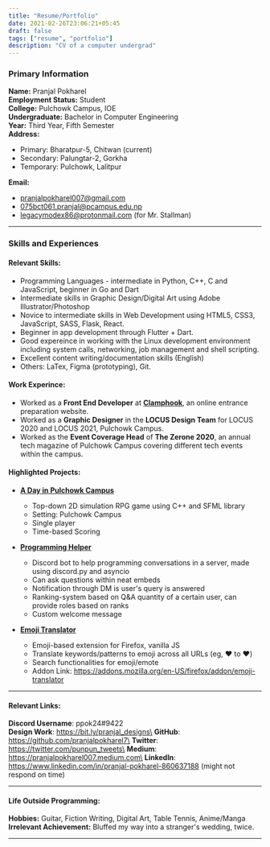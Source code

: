 ```yaml
---
title: "Resume/Portfolio"
date: 2021-02-26T23:06:21+05:45
draft: false 
tags: ["resume", "portfolio"]
description: "CV of a computer undergrad"
---
```

### Primary Information
**Name:** Pranjal Pokharel\
**Employment Status:** Student\
**College:** Pulchowk Campus, IOE\
**Undergraduate:** Bachelor in Computer Engineering\
**Year:** Third Year, Fifth Semester\
**Address:**
- Primary: Bharatpur-5, Chitwan (current)
- Secondary: Palungtar-2, Gorkha
- Temporary: Pulchowk, Lalitpur

**Email:**
- pranjalpokharel007@gmail.com
- 075bct061.pranjal@pcampus.edu.np
- legacymodex86@protonmail.com (for Mr. Stallman)

---
### Skills and Experiences

#### Relevant Skills:
- Programming Languages - intermediate in Python, C++, C and JavaScript, beginner in Go and Dart
- Intermediate skills in Graphic Design/Digital Art using Adobe Illustrator/Photoshop
- Novice to intermediate skills in Web Development using HTML5,
CSS3, JavaScript, SASS, Flask, React.
- Beginner in app development through Flutter + Dart.
- Good expereince in working with the Linux development environment including system calls, networking, job management and shell scripting.
- Excellent content writing/documentation skills (English)
- Others: LaTex, Figma (prototyping), Git.

#### Work Experince:
- Worked as a **Front End Developer** at **[Clamphook](https://clamphook.com/)**, an online entrance preparation website.
- Worked as a **Graphic Designer** in the **LOCUS Design Team** for 
LOCUS 2020 and LOCUS 2021, Pulchowk Campus.
- Worked as the **Event Coverage Head** of **The Zerone 2020**, an annual tech magazine of Pulchowk Campus covering different tech events within the campus.

#### Highlighted Projects:
- **[A Day in Pulchowk Campus](https://github.com/Itshyphen/Pulchowk)**
    * Top-down 2D simulation RPG game using C++ and SFML library
    * Setting: Pulchowk Campus 
    * Single player
    * Time-based Scoring

- **[Programming Helper](https://github.com/pranjalpokharel7/programming-helper-bot)**
    * Discord bot to help programming conversations in a server, made using discord.py and asyncio
    * Can ask questions within neat embeds
    * Notification through DM is user's query is answered
    * Ranking-system based on Q&A quantity of a certain user, can provide roles based on ranks
    * Custom welcome message

- **[Emoji Translator](https://github.com/pranjalpokharel7/emoji-translator)**
    * Emoji-based extension for Firefox, vanilla JS
    * Translate keywords/patterns to emoji across all URLs (eg, :heart: to ❤️)
    * Search functionalities for emoji/emote
    * Addon Link: https://addons.mozilla.org/en-US/firefox/addon/emoji-translator

---
#### Relevant Links:
**Discord Username**: ppok24#9422\
**Design Work**: https://bit.ly/pranjal_designs\
**GitHub**: https://github.com/pranjalpokharel7\
**Twitter**: https://twitter.com/punpun_tweets\
**Medium**: https://pranjalpokharel007.medium.com\
**LinkedIn**: https://www.linkedin.com/in/pranjal-pokharel-860637188 (might not respond on time)

---
#### Life Outside Programming:
**Hobbies:** Guitar, Fiction Writing, Digital Art, Table Tennis, Anime/Manga\
**Irrelevant Achievement:** Bluffed my way into a stranger's wedding, twice.

---
